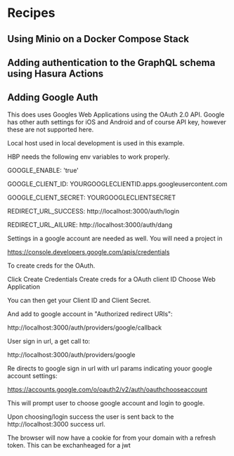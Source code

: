 # Recipes

## Using Minio on a Docker Compose Stack

## Adding authentication to the GraphQL schema using Hasura Actions

## Adding Google Auth

This does uses Googles Web Applications using the OAuth 2.0 API. Google has other auth settings for iOS and Android and of course API key, however these are not supported here.

Local host used in local development is used in this example.

HBP needs the following env variables to work properly.

GOOGLE_ENABLE: 'true'
 
 GOOGLE_CLIENT_ID: YOURGOOGLECLIENTID.apps.googleusercontent.com
 
 GOOGLE_CLIENT_SECRET: YOURGOOGLECLIENTSECRET
 
 REDIRECT_URL_SUCCESS: http://localhost:3000/auth/login
 
 REDIRECT_URL_AILURE: http://localhost:3000/auth/dang

 Settings in a google account are needed as well. You will need a project in

https://console.developers.google.com/apis/credentials

To create creds for the OAuth.

Click Create Credentials Create creds for a OAuth client ID Choose Web Application

You can then get your Client ID and Client Secret.

And add to google account in "Authorized redirect URIs":

http://localhost:3000/auth/providers/google/callback

User sign in url, a get call to:

http://localhost:3000/auth/providers/google

Re directs to google sign in url with url params indicating youor google account settings:

https://accounts.google.com/o/oauth2/v2/auth/oauthchooseaccount

This will prompt user to choose google account and login to google.

Upon choosing/login success the user is sent back to the http://localhost:3000 success url.

The browser will now have a cookie for from your domain with a refresh token. This can be exchanheaged for a jwt
